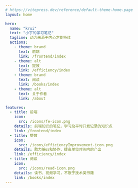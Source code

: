 ```yaml
---
# https://vitepress.dev/reference/default-theme-home-page
layout: home

hero:
  name: "krui"
  text: "小宇的学习笔记"
  tagline: 动力来源于内心才能持续
  actions:
    - theme: brand
      text: 前端
      link: /frontend/index
    - theme: alt
      text: 提效
      link: /efficiency/index
    - theme: brand
      text: 阅读
      link: /books/index
    - theme: alt
      text: 关于作者
      link: /about

features:
  - title: 前端
    icon: 
      src: /icons/fe-icon.png
    details: 前端知识的笔记，学习及平时开发记录的知识点
    link: /frontend/index
  - title: 提效
    icon: 
      src: /icons/efficiencyImprovement-icon.png
    details: 助力编码和协作，提高单位时间内的产出
    link: /efficiency/index
  - title: 阅读
    icon: 
      src: /icons/read-icon.png
    details: 读书、视频学习，不限于技术类书籍
    link: /books/index
---
```



